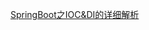 [SpringBoot之IOC&DI的详细解析]([https://openai.com/](https://blog.csdn.net/qq_69748833/article/details/135117530?ops_request_misc=%257B%2522request%255Fid%2522%253A%2522171621602916777224496712%2522%252C%2522scm%2522%253A%252220140713.130102334..%2522%257D&request_id=171621602916777224496712&biz_id=0&utm_medium=distribute.pc_search_result.none-task-blog-2~all~sobaiduend~default-2-135117530-null-null.142^v100^pc_search_result_base1&utm_term=IOC%20DI&spm=1018.2226.3001.4187))
